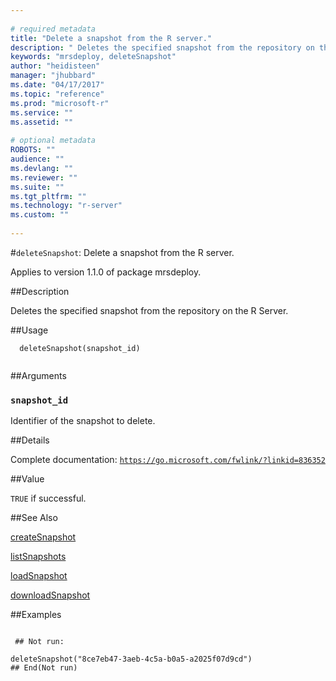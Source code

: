 ```yaml
--- 
 
# required metadata 
title: "Delete a snapshot from the R server." 
description: " Deletes the specified snapshot from the repository on the R Server. " 
keywords: "mrsdeploy, deleteSnapshot" 
author: "heidisteen" 
manager: "jhubbard" 
ms.date: "04/17/2017" 
ms.topic: "reference" 
ms.prod: "microsoft-r" 
ms.service: "" 
ms.assetid: "" 
 
# optional metadata 
ROBOTS: "" 
audience: "" 
ms.devlang: "" 
ms.reviewer: "" 
ms.suite: "" 
ms.tgt_pltfrm: "" 
ms.technology: "r-server" 
ms.custom: "" 
 
--- 
```

 
 
 
 
 #`deleteSnapshot`: Delete a snapshot from the R server.

 Applies to version 1.1.0 of package mrsdeploy.
 
 ##Description
 
Deletes the specified snapshot from the repository on the R Server.
 
 
 ##Usage

```   
  deleteSnapshot(snapshot_id)
 
```
 
 ##Arguments

   
  
 ### `snapshot_id`
 Identifier of the snapshot to delete. 
  
 
 
 ##Details
 
Complete documentation: [`https://go.microsoft.com/fwlink/?linkid=836352`](https://go.microsoft.com/fwlink/?linkid=836352)

 
 
 ##Value
 
`TRUE` if successful.
 
 ##See Also
 
[createSnapshot](createSnapshot.md)

[listSnapshots](listSnapshots.md)

[loadSnapshot](loadSnapshot.md)

[downloadSnapshot](downloadSnapshot.md)
   
 ##Examples

 ```
   
  ## Not run:
 
deleteSnapshot("8ce7eb47-3aeb-4c5a-b0a5-a2025f07d9cd")
 ## End(Not run) 
  
 
```
 
 
